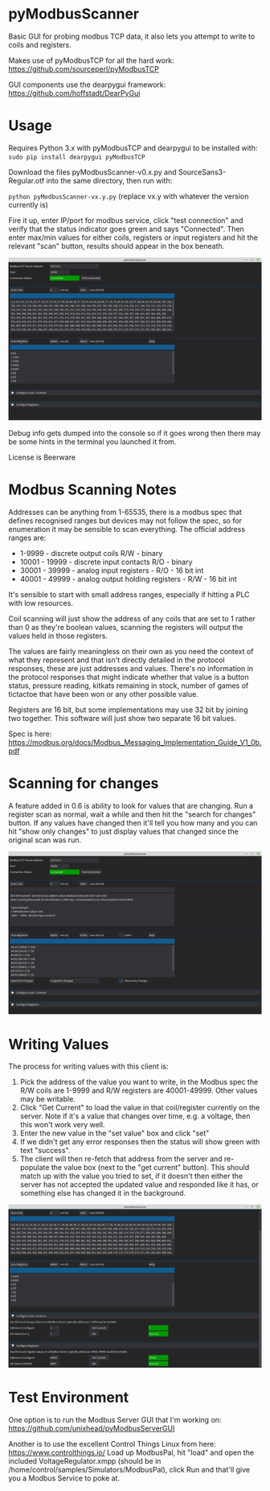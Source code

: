 # pyModbusScanner
Basic GUI for probing modbus TCP data, it also lets you attempt to write to coils and registers.

Makes use of pyModbusTCP for all the hard work: https://github.com/sourceperl/pyModbusTCP

GUI components use the dearpygui framework: https://github.com/hoffstadt/DearPyGui

# Usage
Requires Python 3.x with pyModbusTCP and dearpygui to be installed with: 
`sudo pip install dearpygui pyModbusTCP`

Download the files pyModbusScanner-v0.x.py and SourceSans3-Regular.otf into the same directory, then run with:

`python pyModbusScanner-vx.y.py`
(replace vx.y with whatever the version currently is)

Fire it up, enter IP/port for modbus service, click "test connection" and verify that the status indicator goes green and says "Connected". 
Then enter max/min values for either coils, registers or input registers and hit the relevant "scan" button, results should appear in the box beneath. 

![Screenshot Reading Values](https://raw.githubusercontent.com/unixhead/pyModbusScanner/main/ss3.png)

Debug info gets dumped into the console so if it goes wrong then there may be some hints in the terminal you launched it from. 

License is Beerware

# Modbus Scanning Notes
Addresses can be anything from 1-65535, there is a modbus spec that defines recognised ranges but devices may not follow the spec, so for enumeration it may be sensible to scan everything. The official address ranges are:
- 1-9999 - discrete output coils R/W - binary
- 10001 - 19999 - discrete input contacts R/O - binary
- 30001 - 39999 - analog input registers - R/O - 16 bit int
- 40001 - 49999 - analog output holding registers - R/W - 16 bit int

It's sensible to start with small address ranges, especially if hitting a PLC with low resources.

Coil scanning will just show the address of any coils that are set to 1 rather than 0 as they're boolean values, scanning the registers will output the values held in those registers. 

The values are fairly meaningless on their own as you need the context of what they represent and that isn't directly detailed in the protocol responses, these  are just addresses and values. There's no information in the protocol responses that might indicate whether that value is a button status, pressure reading, kitkats remaining in stock, number of games of tictactoe that have been won or any other possible value.

Registers are 16 bit, but some implementations may use 32 bit by joining two together. This software will just show two separate 16 bit values.

Spec is here: https://modbus.org/docs/Modbus_Messaging_Implementation_Guide_V1_0b.pdf


# Scanning for changes
A feature added in 0.6 is ability to look for values that are changing. Run a register scan as normal, wait a while and then hit the "search for changes" button. If any values have changed then it'll tell you how many and you can hit "show only changes" to just display values that changed since the original scan was run.  

![Screenshot Changing Values](https://raw.githubusercontent.com/unixhead/pyModbusScanner/main/ss-cr.png)


# Writing Values
The process for writing values with this client is:
1. Pick the address of the value you want to write, in the Modbus spec the R/W coils are 1-9999 and R/W registers are 40001-49999. Other values may be writable.
2. Click "Get Current" to load the value in that coil/register currently on the server. Note if it's a value that changes over time, e.g. a voltage, then this won't work very well.
3. Enter the new value in the "set value" box and click "set"
4. If we didn't get any error responses then the status will show green with text "success".
5. The client will then re-fetch that address from the server and re-populate the value box (next to the "get current" button). This should match up with the value you tried to set, if it doesn't then either the server has not accepted the updated value and responded like it has, or something else has changed it in the background.

![Screenshot Writing Values](https://raw.githubusercontent.com/unixhead/pyModbusScanner/main/ss4.png)

# Test Environment
One option is to run the Modbus Server GUI that I'm working on: https://github.com/unixhead/pyModbusServerGUI

Another is to use the excellent Control Things Linux from here: https://www.controlthings.io/
Load up ModbusPal, hit "load" and open the included VoltageRegulator.xmpp (should be in /home/control/samples/Simulators/ModbusPal), click Run and that'll give you a Modbus Service to poke at. 
